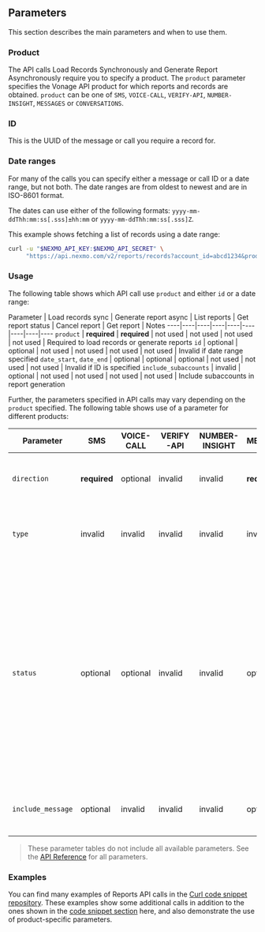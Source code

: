 ## Parameters

This section describes the main parameters and when to use them.

### Product

The API calls Load Records Synchronously and Generate Report Asynchronously require you to specify a product. The `product` parameter specifies the Vonage API product for which reports and records are obtained. `product` can be one of `SMS`, `VOICE-CALL`, `VERIFY-API`, `NUMBER-INSIGHT`, `MESSAGES` or `CONVERSATIONS`.

### ID

This is the UUID of the message or call you require a record for.

### Date ranges

For many of the calls you can specify either a message or call ID or a date range, but not both. The date ranges are from oldest to newest and are in ISO-8601 format.

The dates can use either of the following formats: `yyyy-mm-ddThh:mm:ss[.sss]±hh:mm` or `yyyy-mm-ddThh:mm:ss[.sss]Z`.

This example shows fetching a list of records using a date range:

```sh
curl -u "$NEXMO_API_KEY:$NEXMO_API_SECRET" \
     "https://api.nexmo.com/v2/reports/records?account_id=abcd1234&product=MESSAGES&direction=outbound&date_start=2020-06-04T00:01:00Z&date_end=2020-06-04T00:02:00Z"
```

### Usage

The following table shows which API call use `product` and either `id` or a date range:

Parameter | Load records sync | Generate report async | List reports | Get report status | Cancel report | Get report | Notes
----|----|----|----|----|----|----|----|----
`product` | **required** | **required** | not used | not used | not used | not used | Required to load records or generate reports
`id` | optional | optional | not used | not used | not used | not used | Invalid if date range specified
`date_start`, `date_end` | optional | optional | optional | not used | not used | not used | Invalid if ID is specified
`include_subaccounts` | invalid | optional | not used | not used | not used | not used | Include subaccounts in report generation

Further, the parameters specified in API calls may vary depending on the `product` specified. The following table shows use of a parameter for different products:

Parameter | SMS | VOICE-CALL | VERIFY-API | NUMBER-INSIGHT | MESSAGES | CONVERSATIONS | Description
----|----|----|----|----|----|----|----
`direction` | **required** | optional | invalid | invalid | **required** | invalid | Direction of messages or call. Can be `inbound` or `outbound`.
`type` | invalid | invalid | invalid | invalid | invalid | **required** | For `CONVERSATIONS` only. Can be `ip-voice` or `cs-custom-event`.
`status` | optional | optional | invalid | invalid | optional  | optional | Checks for records with specified status. For example `delivered` (for messages) or `answered` (for a voice call). For report status checking it may be `SUCCESS` or one of the other supported values. `status` is invalid if ID is specified in request.
`include_message` | optional | invalid | invalid | invalid | optional | invalid | If `true`, the body of the message will be included in the response.

> These parameter tables do not include all available parameters. See the [API Reference](/api/reports) for all parameters.

### Examples

You can find many examples of Reports API calls in the [Curl code snippet repository](https://github.com/Nexmo/nexmo-curl-code-snippets). These examples show some additional calls in addition to the ones shown in the [code snippet section](/reports/code-snippets/before-you-begin) here, and also demonstrate the use of product-specific parameters.
